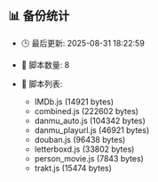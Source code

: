 ## 📊 备份统计

- 🕒 最后更新: 2025-08-31 18:22:59
- 📁 脚本数量: 8
- 📄 脚本列表:

  - IMDb.js (14921 bytes)
  - combined.js (222602 bytes)
  - danmu_auto.js (104342 bytes)
  - danmu_playurl.js (46921 bytes)
  - douban.js (96438 bytes)
  - letterboxd.js (33802 bytes)
  - person_movie.js (7843 bytes)
  - trakt.js (15474 bytes)
